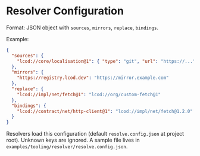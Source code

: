 # Resolver Configuration

Format: JSON object with `sources`, `mirrors`, `replace`, `bindings`.

Example:
```json
{
  "sources": {
    "lcod://core/localisation@1": { "type": "git", "url": "https://...", "rev": "abc123" }
  },
  "mirrors": {
    "https://registry.lcod.dev": "https://mirror.example.com"
  },
  "replace": {
    "lcod://impl/net/fetch@1": "lcod://org/custom-fetch@1"
  },
  "bindings": {
    "lcod://contract/net/http-client@1": "lcod://impl/net/fetch@1.2.0"
  }
}
```

Resolvers load this configuration (default `resolve.config.json` at project root). Unknown keys are ignored. A sample file lives in `examples/tooling/resolver/resolve.config.json`.
